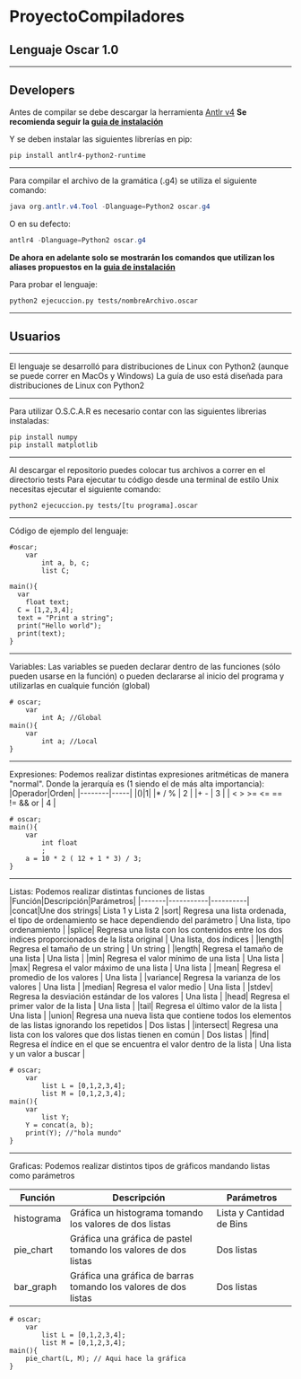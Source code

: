 # ProyectoCompiladores

## Lenguaje Oscar 1.0

---
## Developers

Antes de compilar se debe descargar la herramienta [Antlr v4]
__Se recomienda seguir la [guia de instalación]__

Y se deben instalar las siguientes librerías en pip:

```python2
pip install antlr4-python2-runtime
```
---

Para compilar el archivo de la gramática (.g4) se utiliza el siguiente comando:

```java
java org.antlr.v4.Tool -Dlanguage=Python2 oscar.g4
```
O en su defecto:

```java
antlr4 -Dlanguage=Python2 oscar.g4
```
__De ahora en adelante solo se mostrarán los comandos que utilizan los aliases propuestos en la [guia de instalación]__

Para probar el lenguaje:

```python2
python2 ejecuccion.py tests/nombreArchivo.oscar
```
[Antlr v4]: https://www.antlr.org/download.html
[guia de instalación]: https://github.com/antlr/antlr4/blob/master/doc/getting-started.md

---

## Usuarios

---

El lenguaje se desarrolló para distribuciones de Linux con Python2
(aunque se puede correr en MacOs y Windows)
La guía de uso está diseñada para distribuciones de Linux con Python2

---

Para utilizar O.S.C.A.R es necesario contar con las siguientes librerias instaladas:

```python2
pip install numpy
pip install matplotlib
```
---

Al descargar el repositorio puedes colocar tus archivos a correr en el directorio tests
Para ejecutar tu código desde una terminal de estilo Unix necesitas ejecutar el siguiente
comando:
```
python2 ejecuccion.py tests/[tu programa].oscar
```

---
Código de ejemplo del lenguaje:

```
#oscar;
	var 
    	int a, b, c;
        list C;

main(){
  var 
  	float text;
  C = [1,2,3,4];
  text = "Print a string";
  print("Hello world");
  print(text);
}
```
---
Variables:
Las variables se pueden declarar dentro de las funciones (sólo pueden usarse en la función) o pueden declararse al inicio del programa y utilizarlas en cualquie función (global)
```
# oscar;
	var
    	int A; //Global
main(){
	var
    	int a; //Local
}
```
---
Expresiones:
Podemos realizar distintas expresiones aritméticas de manera "normal". Donde la jerarquía es (1 siendo el de más alta importancia):
|Operador|Orden|
|--------|-----|
|()|1|
|* / % | 2 |
|+ - | 3 |
| < > >= <= == != && or  | 4 |

```
# oscar;
main(){
	var
    	int float
        ;
    a = 10 * 2 ( 12 + 1 * 3) / 3;
}
```
---
Listas:
Podemos realizar distintas funciones de listas
|Función|Descripción|Parámetros|
|-------|-----------|----------|
|concat|Une dos strings| Lista 1 y Lista 2
|sort| Regresa una lista ordenada, el tipo de ordenamiento se hace dependiendo del parámetro | Una lista, tipo ordenamiento |
|splice| Regresa una lista con los contenidos entre los dos indices proporcionados de la lista original | Una lista, dos índices |
|length| Regresa el tamaño de un string | Un string |
|length| Regresa el tamaño de una lista | Una lista |
|min| Regresa el valor mínimo de una lista | Una lista |
|max| Regresa el valor máximo de una lista | Una lista |
|mean| Regresa el promedio de los valores | Una lista |
|variance| Regresa la varianza de los valores | Una lista |
|median| Regresa el valor medio | Una lista |
|stdev| Regresa la desviación estándar de los valores | Una lista |
|head| Regresa el primer valor de la lista | Una lista |
|tail| Regresa el último valor de la lista | Una lista | 
|union| Regresa una nueva lista que contiene todos los elementos de las listas ignorando los repetidos | Dos listas |
|intersect| Regresa una lista con los valores que dos listas tienen en común | Dos listas |
|find| Regresa el índice en el que se encuentra el valor dentro de la lista | Una lista y un valor a buscar |
```
# oscar;
	var
  		list L = [0,1,2,3,4];
  		list M = [0,1,2,3,4];
main(){
	var
    	list Y;
	Y = concat(a, b);
    print(Y); //"hola mundo"
}
```
---
Graficas:
Podemos realizar distintos tipos de gráficos mandando listas como parámetros

|Función|Descripción|Parámetros|
|-------|-----------|----------|
|histograma| Gráfica un histograma tomando los valores de dos listas | Lista y Cantidad de Bins |
|pie_chart| Gráfica una gráfica de pastel tomando los valores de dos listas | Dos listas |
|bar_graph| Gráfica una gráfica de barras tomando los valores de dos listas | Dos listas |

```
# oscar;
	var
  		list L = [0,1,2,3,4];
  		list M = [0,1,2,3,4];
main(){
    pie_chart(L, M); // Aqui hace la gráfica
}
```
